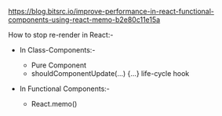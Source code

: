 https://blog.bitsrc.io/improve-performance-in-react-functional-components-using-react-memo-b2e80c11e15a   

How to stop re-render in React:-   
* In Class-Components:-   
	- Pure Component   
	- shouldComponentUpdate(…) {…} life-cycle hook   

* In Functional Components:-   
	- React.memo()   